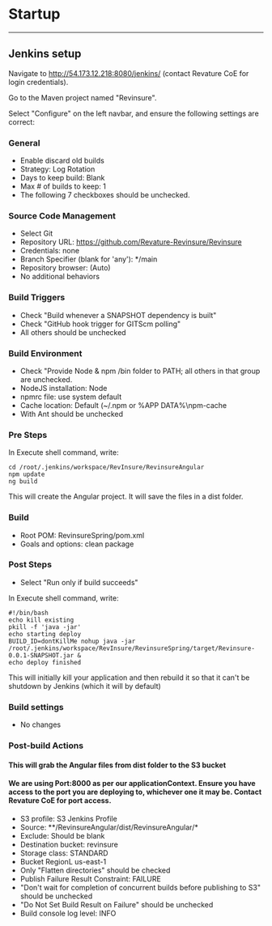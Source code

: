 # Startup
-----------
## Jenkins setup

Navigate to http://54.173.12.218:8080/jenkins/ (contact Revature CoE for login credentials).

Go to the Maven project named "Revinsure".

Select "Configure" on the left navbar, and ensure the following settings are correct:

### General
* Enable discard old builds
* Strategy: Log Rotation
* Days to keep build: Blank
* Max # of builds to keep: 1
* The following 7 checkboxes should be unchecked.

### Source Code Management
* Select Git
* Repository URL: https://github.com/Revature-Revinsure/Revinsure
* Credentials: none
* Branch Specifier (blank for 'any'): */main
* Repository browser: (Auto)
* No additional behaviors

### Build Triggers
* Check "Build whenever a SNAPSHOT dependency is built"
* Check "GitHub hook trigger for GITScm polling"
* All others should be unchecked

### Build Environment
* Check "Provide Node & npm /bin folder to PATH; all others in that group are unchecked.
* NodeJS installation: Node
* npmrc file: use system default
* Cache location: Default (~/.npm or %APP DATA%\npm-cache
* With Ant should be unchecked

### Pre Steps
In Execute shell command, write:
```
cd /root/.jenkins/workspace/RevInsure/RevinsureAngular
npm update
ng build
```
This will create the Angular project. It will save the files in a dist folder.

### Build
* Root POM: RevinsureSpring/pom.xml
* Goals and options: clean package

### Post Steps
* Select "Run only if build succeeds"

In Execute shell command, write:
```
#!/bin/bash
echo kill existing
pkill -f 'java -jar'
echo starting deploy
BUILD_ID=dontKillMe nohup java -jar /root/.jenkins/workspace/RevInsure/RevinsureSpring/target/Revinsure-0.0.1-SNAPSHOT.jar &
echo deploy finished
```
This will initially kill your application and then rebuild it so that it can't be shutdown by Jenkins (which it will by default)


### Build settings
* No changes

### Post-build Actions 
#### This will grab the Angular files from dist folder to the S3 bucket
#### We are using Port:8000 as per our applicationContext. Ensure you have access to the port you are deploying to, whichever one it may be. Contact Revature CoE for port access.
* S3 profile: S3 Jenkins Profile
* Source: \*\*/RevinsureAngular/dist/RevinsureAngular/*
* Exclude: Should be blank
* Destination bucket: revinsure
* Storage class: STANDARD
* Bucket RegionL us-east-1
* Only "Flatten directories" should be checked
* Publish Failure Result Constraint: FAILURE
* "Don't wait for completion of concurrent builds before publishing to S3" should be unchecked
* "Do Not Set Build Result on Failure" should be unchecked
* Build console log level: INFO
